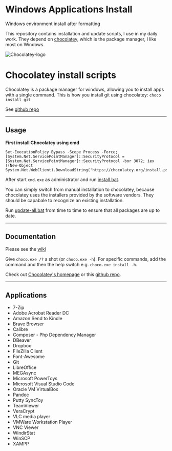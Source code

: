 # Windows Applications Install
Windows environment install after formatting

This repository contains installation and update scripts, I use in my daily work.
They depend on [chocolatey](http://chocolatey.org/), which is the package manager, I like most on Windows.

![Chocolatey-logo](https://chocolatey.org/content/images/logo_square.svg "Logo")


# Chocolatey install scripts
Chocolatey is a package manager for windows, allowing you to install apps with a single command. This is how you install git using chocolatey: ```choco install git```

See [github repo](https://github.com/chocolatey/choco)

---

## Usage

**First install Chocolatey using cmd**

```
Set-ExecutionPolicy Bypass -Scope Process -Force; [System.Net.ServicePointManager]::SecurityProtocol = [System.Net.ServicePointManager]::SecurityProtocol -bor 3072; iex ((New-Object System.Net.WebClient).DownloadString('https://chocolatey.org/install.ps1'))
```

After start `cmd.exe` as administrator and run [install.bat](install.bat).

You can simply switch from manual installation to chocolatey, because chocolatey uses the installers provided by the software vendors.
They should be capabale to recognize an existing installation.

Run [update-all.bat](update-all.bat) from time to time to ensure that all packages are up to date.

---

## Documentation
Please see the [wiki](https://github.com/chocolatey/choco/wiki)

Give `choco.exe /?` a shot (or `choco.exe -h`). For specific commands, add the command and then the help switch e.g. `choco.exe install -h`.

Check out [Chocolatey's homepage](https://chocolatey.org/) or this [github repo](https://github.com/chocolatey/chocolatey).

---

## Applications

* 7-Zip
* Adobe Acrobat Reader DC 
* Amazon Send to Kindle
* Brave Browser
* Calibre
* Composer - Php Dependency Manager	
* DBeaver
* Dropbox
* FileZilla Client 
* Font-Awesome
* Git
* LibreOffice
* MEGAsync	
* Microsoft PowerToys
* Microsoft Visual Studio Code
* Oracle VM VirtualBox 
* Pandoc
* Putty
SyncToy
* TeamViewer
* VeraCrypt	
* VLC media player
* VMWare Workstation Player
* VNC Viewer
* WindirStat
* WinSCP
* XAMPP	
